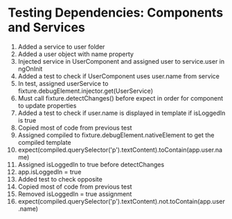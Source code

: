 # Testing Dependencies: Components and Services
01. Added a service to user folder
02. Added a user object with name property
03. Injected service in UserComponent and assigned user to service.user in ngOnInit
04. Added a test to check if UserComponent uses user.name from service
05. In test, assigned userService to fixture.debugElement.injector.get(UserService)
06. Must call fixture.detectChanges() before expect in order for component to update properties
07. Added a test to check if user.name is displayed in template if isLoggedIn is true
08. Copied most of code from previous test
09. Assigned compiled to fixture.debugElement.nativeElement to get the compiled template
10. expect(compiled.querySelector('p').textContent).toContain(app.user.name)
11. Assigned isLoggedIn to true before detectChanges
12. app.isLoggedIn = true
13. Added test to check opposite
14. Copied most of code from previous test
15. Removed isLoggedIn = true assignment
16. expect(compiled.querySelector('p').textContent).not.toContain(app.user.name)